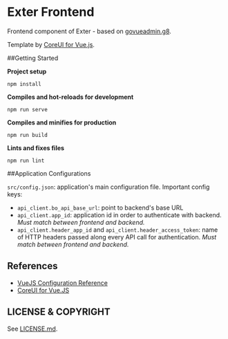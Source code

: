 # Exter Frontend

Frontend component of Exter - based on [govueadmin.g8](https://github.com/btnguyen2k/govueadmin.g8).

Template by [CoreUI for Vue.js](https://coreui.io/vue/docs/introduction/).

##Getting Started

**Project setup**
```
npm install
```

**Compiles and hot-reloads for development**
```
npm run serve
```

**Compiles and minifies for production**
```
npm run build
```

**Lints and fixes files**
```
npm run lint
```

##Application Configurations

`src/config.json`: application's main configuration file. Important config keys:
- `api_client.bo_api_base_url`: point to backend's base URL
- `api_client.app_id`: application id in order to authenticate with backend. _Must match between frontend and backend._
- `api_client.header_app_id` and `api_client.header_access_token`: name of HTTP headers passed along every API call for authentication. _Must match between frontend and backend._

## References

- [VueJS Configuration Reference](https://cli.vuejs.org/config/)
- [CoreUI for Vue.JS](https://coreui.io/vue/docs/introduction/)

## LICENSE & COPYRIGHT

See [LICENSE.md](../LICENSE.md).
